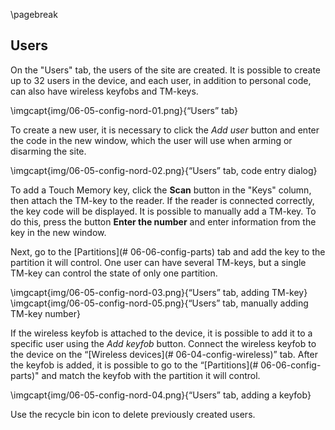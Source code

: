 \pagebreak

## Users

On the "Users" tab, the users of the site are created. It is possible to create up to 32 users in the device, and each user, in addition to personal code, can also have wireless keyfobs and TM-keys.

\imgcapt{img/06-05-config-nord-01.png}{“Users” tab}


To create a new user, it is necessary to click the _Add user_ button and enter the code in the new window, which the user will use when arming or disarming the site.

\imgcapt{img/06-05-config-nord-02.png}{“Users” tab, code entry dialog}


To add a Touch Memory key, click the **Scan** button in the "Keys" column, then attach the TM-key to the reader. If the reader is connected correctly, the key code will be displayed. 
It is possible to manually add a TM-key. To do this, press the button **Enter the number** and enter information from the key in the new window.

Next, go to the [Partitions](# 06-06-config-parts) tab and add the key to the partition it will control. One user can have several TM-keys, but a single TM-key can control the state of only one partition.

\imgcapt{img/06-05-config-nord-03.png}{“Users” tab, adding TM-key}
\imgcapt{img/06-05-config-nord-05.png}{“Users” tab, manually adding TM-key number}


If the wireless keyfob is attached to the device, it is possible to add it to a specific user using the _Add keyfob_ button. Connect the wireless keyfob to the device on the “[Wireless devices](# 06-04-config-wireless)” tab. After the keyfob is added, it is possible to go to the “[Partitions](# 06-06-config-parts)" and match the keyfob with the partition it will control. 

\imgcapt{img/06-05-config-nord-04.png}{“Users” tab, adding a keyfob}


Use the recycle bin icon to delete previously created users.

